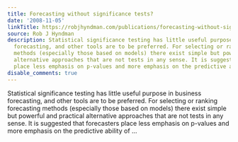```yaml
---
title: Forecasting without significance tests?
date: '2008-11-05'
linkTitle: https://robjhyndman.com/publications/forecasting-without-significance-tests/
source: Rob J Hyndman
description: Statistical significance testing has little useful purpose in business
  forecasting, and other tools are to be preferred. For selecting or ranking forecasting
  methods (especially those based on models) there exist simple but powerful and practical
  alternative approaches that are not tests in any sense. It is suggested that forecasters
  place less emphasis on p-values and more emphasis on the predictive ability of ...
disable_comments: true
---
```

Statistical significance testing has little useful purpose in business forecasting, and other tools are to be preferred. For selecting or ranking forecasting methods (especially those based on models) there exist simple but powerful and practical alternative approaches that are not tests in any sense. It is suggested that forecasters place less emphasis on p-values and more emphasis on the predictive ability of ...